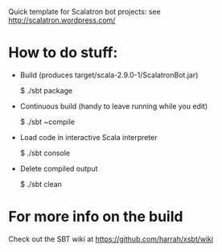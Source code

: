 Quick template for Scalatron bot projects: see http://scalatron.wordpress.com/

# How to do stuff:

* Build (produces target/scala-2.9.0-1/ScalatronBot.jar)

    $ ./sbt package 


* Continuous build (handy to leave running while you edit)

    $ ./sbt ~compile
       
* Load code in interactive Scala interpreter

    $ ./sbt console

* Delete compiled output

    $ ./sbt clean
    
# For more info on the build

Check out the SBT wiki at https://github.com/harrah/xsbt/wiki
